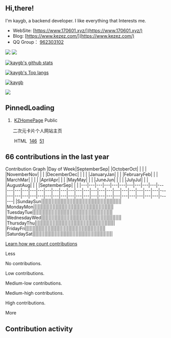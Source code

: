 ## Hi,there!

[](https://github.com/kaygb#hithere)

I'm kaygb, a backend developer. I like everything that Interests me.

- WebSite: [https://www.170601.xyz/](https://www.170601.xyz/)
- Blog: [https://www.kezez.com/](https://www.kezez.com/)
- QQ Group： [962303102](https://qm.qq.com/cgi-bin/qm/qr?k=-tso4BmPVXPSgqNjPhRCIg4GYZ8Llu_e&jump_from=webapi)

[![](https://camo.githubusercontent.com/69b7153f0c55842f39135265cd5e619b082df2335931049952d588462664ad3b/68747470733a2f2f646174612e6a7364656c6976722e636f6d2f76312f7061636b6167652f67682f6b617967622f6b617967622f6261646765)](https://www.jsdelivr.com/package/gh/kaygb/kaygb) [![](https://camo.githubusercontent.com/9efe581f8aac7181f1ed1f89aa0dd1b5bd4c21bc7d12727b99131ab77d873385/68747470733a2f2f696d672e736869656c64732e696f2f6769746875622f6c6963656e73652f6b617967622f6b61796762)](https://github.com/kaygb/kaygb/blob/master/LICENSE)

[![kaygb's github stats](https://camo.githubusercontent.com/3a5b171a9cd94889174d15e095f4f562983ce394bc050d515a8cc1ba67146e94/68747470733a2f2f6769746875622d726561646d652d73746174732e76657263656c2e6170702f6170693f757365726e616d653d6b617967622673686f775f69636f6e733d747275652669636f6e5f636f6c6f723d3033363664362662675f636f6c6f723d66666666666626686964655f7469746c653d7472756526686964653d636f6e747269627326696e636c7564655f616c6c5f636f6d6d6974733d74727565)](https://camo.githubusercontent.com/3a5b171a9cd94889174d15e095f4f562983ce394bc050d515a8cc1ba67146e94/68747470733a2f2f6769746875622d726561646d652d73746174732e76657263656c2e6170702f6170693f757365726e616d653d6b617967622673686f775f69636f6e733d747275652669636f6e5f636f6c6f723d3033363664362662675f636f6c6f723d66666666666626686964655f7469746c653d7472756526686964653d636f6e747269627326696e636c7564655f616c6c5f636f6d6d6974733d74727565)

[![kaygb's Top langs](https://camo.githubusercontent.com/e6fa352f07915c89bf653a8bd2bcb0a806d31edad5b426ea16964c6d1423e016/68747470733a2f2f6769746875622d726561646d652d73746174732e76657263656c2e6170702f6170692f746f702d6c616e67732f3f757365726e616d653d6b61796762266c61796f75743d636f6d70616374)](https://camo.githubusercontent.com/e6fa352f07915c89bf653a8bd2bcb0a806d31edad5b426ea16964c6d1423e016/68747470733a2f2f6769746875622d726561646d652d73746174732e76657263656c2e6170702f6170692f746f702d6c616e67732f3f757365726e616d653d6b61796762266c61796f75743d636f6d70616374)

[![kaygb](https://camo.githubusercontent.com/d385015215962a211f2c220fd157d36253d23c347241f00699f843e590235811/68747470733a2f2f636f756e742e6765746c6f6c692e636f6d2f6765742f406b617967623f7468656d653d72756c653334)](https://camo.githubusercontent.com/d385015215962a211f2c220fd157d36253d23c347241f00699f843e590235811/68747470733a2f2f636f756e742e6765746c6f6c692e636f6d2f6765742f406b617967623f7468656d653d72756c653334)

[![](https://camo.githubusercontent.com/532943663bce03ec3141cbf427efb5b88a83d00c2160643bb99c5d4f846e2abe/68747470733a2f2f692e6c6f6c692e6e65742f323032302f31312f32392f745449393459646537576d436653562e706e67)](https://www.pixiv.net/artworks/85318529)

## PinnedLoading

1.  [KZHomePage](https://github.com/kaygb/KZHomePage) Public
    
    二次元卡片个人网站主页
    
     HTML  [146](https://github.com/kaygb/KZHomePage/stargazers)  [51](https://github.com/kaygb/KZHomePage/forks)
    

## 66 contributions in the last year

Contribution Graph
|Day of Week|SeptemberSep|   |OctoberOct|   |   |   |   |NovemberNov|   |   |   |DecemberDec|   |   |   |   |JanuaryJan|   |   |   |FebruaryFeb|   |   |   |MarchMar|   |   |   |   |AprilApr|   |   |   |MayMay|   |   |   |JuneJun|   |   |   |   |JulyJul|   |   |   |AugustAug|   |   |   |SeptemberSep|   |   |
|---|---|---|---|---|---|---|---|---|---|---|---|---|---|---|---|---|---|---|---|---|---|---|---|---|---|---|---|---|---|---|---|---|---|---|---|---|---|---|---|---|---|---|---|---|---|---|---|---|---|---|---|---|---|
|SundaySun||||||||||||||||||||||||||||||||||||||||||||||||||||||
|MondayMon||||||||||||||||||||||||||||||||||||||||||||||||||||||
|TuesdayTue||||||||||||||||||||||||||||||||||||||||||||||||||||||
|WednesdayWed||||||||||||||||||||||||||||||||||||||||||||||||||||||
|ThursdayThu||||||||||||||||||||||||||||||||||||||||||||||||||||||
|FridayFri||||||||||||||||||||||||||||||||||||||||||||||||||||||
|SaturdaySat||||||||||||||||||||||||||||||||||||||||||||||||||||||

[Learn how we count contributions](https://docs.github.com/articles/why-are-my-contributions-not-showing-up-on-my-profile)

Less

No contributions.

Low contributions.

Medium-low contributions.

Medium-high contributions.

High contributions.

More

## Contribution activity
